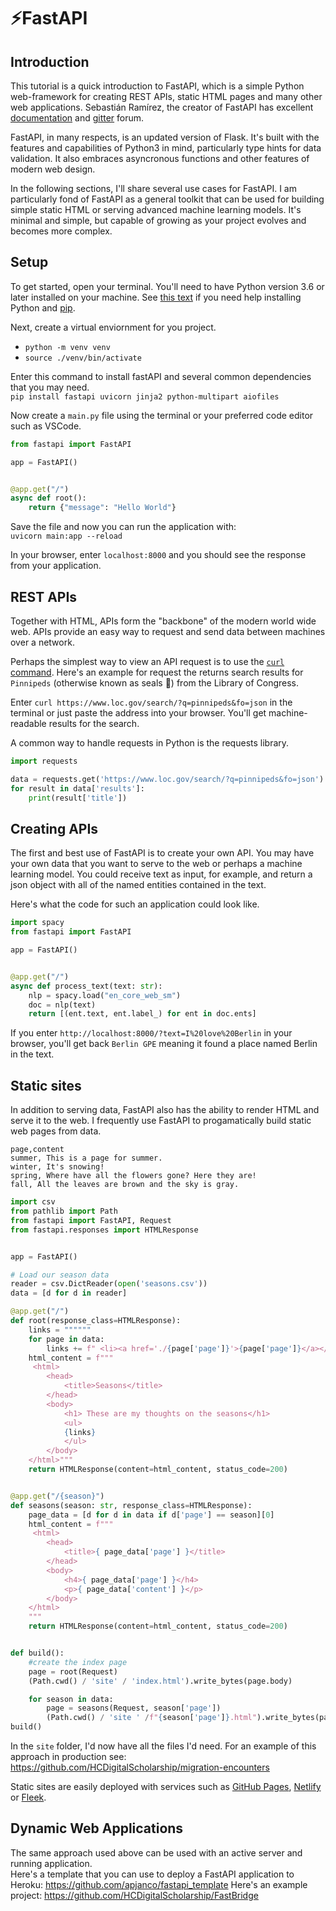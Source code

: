 # ⚡FastAPI 

## Introduction 

This tutorial is a quick introduction to FastAPI, which is a simple Python web-framework for creating REST APIs, static HTML pages and many other web applications. Sebastián Ramírez, the creator of FastAPI has excellent [documentation](https://fastapi.tiangolo.com/) and [gitter](https://gitter.im/tiangolo/fastapi) forum. 

FastAPI, in many respects, is an updated version of Flask. It's built with the features and capabilities of Python3 in mind, particularly type hints for data validation.  It also embraces asyncronous functions and other features of modern web design.  

In the following sections, I'll share several use cases for FastAPI.  I am particularly fond of FastAPI as a general toolkit that can be used for building simple static HTML or serving advanced machine learning models.  It's minimal and simple, but capable of growing as your project evolves and becomes more complex.   

## Setup 

To get started, open your terminal. You'll need to have Python version 3.6 or later installed on your machine. See [this text](https://assets.digitalocean.com/books/python/how-to-code-in-python.pdf) if you need help installing Python and [pip](https://pip.pypa.io/en/stable/installation/).

Next, create a virtual enviornment for you project.
- `python -m venv venv`
- `source ./venv/bin/activate`

Enter this command to install fastAPI and several common dependencies that you may need.  
`pip install fastapi uvicorn jinja2 python-multipart aiofiles` 

Now create a `main.py` file using the terminal or your preferred code editor such as VSCode. 

```python
from fastapi import FastAPI

app = FastAPI()


@app.get("/")
async def root():
    return {"message": "Hello World"}
```

Save the file and now you can run the application with:  
`uvicorn main:app --reload`

In your browser, enter `localhost:8000` and you should see the response from your application. 

## REST APIs

Together with HTML, APIs form the "backbone" of the modern world wide web.  APIs provide an easy way to request and send data between machines over a network.

Perhaps the simplest way to view an API request is to use the [`curl` command](https://www.keycdn.com/support/popular-curl-examples). Here's an example for request the returns search results for `Pinnipeds` (otherwise known as seals 🦭) from the Library of Congress.  
  
Enter `curl https://www.loc.gov/search/?q=pinnipeds&fo=json` in the terminal or just paste the address into your browser.  You'll get machine-readable results for the search. 

A common way to handle requests in Python is the requests library.  

```python 
import requests 

data = requests.get('https://www.loc.gov/search/?q=pinnipeds&fo=json').json()
for result in data['results']:
    print(result['title'])
```

## Creating APIs

The first and best use of FastAPI is to create your own API. You may have your own data that you want to serve to the web or perhaps a machine learning model.  You could receive text as input, for example, and return a json object with all of the named entities contained in the text.  

Here's what the code for such an application could look like.

```python
import spacy
from fastapi import FastAPI

app = FastAPI()


@app.get("/")
async def process_text(text: str): 
    nlp = spacy.load("en_core_web_sm")
    doc = nlp(text)
    return [(ent.text, ent.label_) for ent in doc.ents] 
```

If you enter `http://localhost:8000/?text=I%20love%20Berlin` in your browser, you'll get back `Berlin GPE` meaning it found a place named Berlin in the text. 


## Static sites 

In addition to serving data, FastAPI also has the ability to render HTML and serve it to the web.  I frequently use FastAPI to progamatically build static web pages from data.   

```csv
page,content
summer, This is a page for summer.
winter, It's snowing!
spring, Where have all the flowers gone? Here they are! 
fall, All the leaves are brown and the sky is gray.
```

```python
import csv
from pathlib import Path
from fastapi import FastAPI, Request
from fastapi.responses import HTMLResponse


app = FastAPI()

# Load our season data
reader = csv.DictReader(open('seasons.csv'))
data = [d for d in reader]

@app.get("/")
def root(response_class=HTMLResponse): 
    links = """"""
    for page in data:
        links += f" <li><a href='./{page['page']}'>{page['page']}</a></li>"
    html_content = f"""
     <html>
        <head>
            <title>Seasons</title>
        </head>
        <body>
            <h1> These are my thoughts on the seasons</h1>
            <ul>
            {links}
            </ul>
        </body>
    </html>"""
    return HTMLResponse(content=html_content, status_code=200)


@app.get("/{season}")
def seasons(season: str, response_class=HTMLResponse): 
    page_data = [d for d in data if d['page'] == season][0]
    html_content = f"""
     <html>
        <head>
            <title>{ page_data['page'] }</title>
        </head>
        <body>
            <h4>{ page_data['page'] }</h4>
            <p>{ page_data['content'] }</p>
        </body>
    </html>
    """
    return HTMLResponse(content=html_content, status_code=200)


def build():
    #create the index page 
    page = root(Request)
    (Path.cwd() / 'site' / 'index.html').write_bytes(page.body)

    for season in data: 
        page = seasons(Request, season['page'])
        (Path.cwd() / 'site ' /f"{season['page']}.html").write_bytes(page.body)
build()
```

In the `site` folder, I'd now have all the files I'd need.  For an example of this approach in production see: https://github.com/HCDigitalScholarship/migration-encounters

Static sites are easily deployed with services such as [GitHub Pages](https://pages.github.com/), [Netlify](https://www.netlify.com/) or [Fleek](https://fleek.co/). 

## Dynamic Web Applications 

The same approach used above can be used with an active server and running application.  
Here's a template that you can use to deploy a FastAPI application to Heroku: https://github.com/apjanco/fastapi_template
Here's an example project: https://github.com/HCDigitalScholarship/FastBridge


